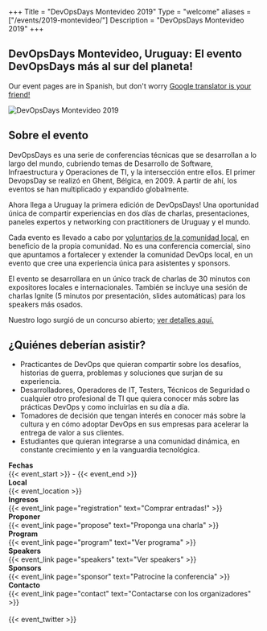 +++
Title = "DevOpsDays Montevideo 2019"
Type = "welcome"
aliases = ["/events/2019-montevideo/"]
Description = "DevOpsDays Montevideo 2019"
+++

<h2>DevOpsDays Montevideo, Uruguay: El evento DevOpsDays más al sur del planeta!</h2>

Our event pages are in Spanish, but don't worry [Google translator is your friend!](https://translate.google.com.uy/translate?sl=es&tl=en&u=https%3A%2F%2Fwww.devopsdays.org%2Fevents%2F2019-montevideo%2Fwelcome%2F)

<div class="row">
  <div class="col-md-4">
    <img alt="DevOpsDays Montevideo 2019" src="/events/2019-montevideo/logo.png" class="img-fluid">
  </div>
  <div class="col-md-7">
    <h2>Sobre el evento</h2>
    <p>DevOpsDays es una serie de conferencias técnicas que se desarrollan a lo largo del mundo, cubriendo temas de Desarrollo de Software, Infraestructura y Operaciones de TI, y la intersección entre ellos. El primer DevopsDay se realizó en Ghent, Bélgica, en 2009. A partir de ahí, los eventos se han multiplicado y expandido globalmente.</p>
    <p>Ahora llega a Uruguay la primera edición de DevOpsDays! Una oportunidad única de compartir experiencias en dos días de charlas, presentaciones, paneles expertos y networking con practitioners de Uruguay y el mundo.</p>
    <p>Cada evento es llevado a cabo por <a href="/events/2019-montevideo/contact">voluntarios de la comunidad local</a>, en beneficio de la propia comunidad. No es una conferencia comercial, sino que apuntamos a fortalecer y extender la comunidad DevOps local, en un evento que cree una experiencia única para asistentes y sponsors.</p>
    <p>El evento se desarrollara en un único track de charlas de 30 minutos con expositores locales e internacionales. También se incluye una sesión de charlas Ignite (5 minutos por presentación, slides automáticas) para los speakers más osados.</p>
    <p>Nuestro logo surgió de un concurso abierto; <a href="/events/2019-montevideo/logo/">ver detalles aquí.</a></p>
    <h2>¿Quiénes deberían asistir?</h2>
    <ul>
      <li>
        Practicantes de DevOps que quieran compartir sobre los desafíos, historias de guerra, problemas y soluciones que surjan de su experiencia.
      </li>
      <li>
        Desarrolladores, Operadores de IT, Testers, Técnicos de Seguridad o cualquier otro profesional de TI que quiera conocer más sobre las prácticas DevOps y como incluirlas en su día a día.
      </li>
      <li>
        Tomadores de decisión que tengan interés en conocer más sobre la cultura y en cómo adoptar DevOps en sus empresas para acelerar la entrega de valor a sus clientes.
      </li>
      <li>
        Estudiantes que quieran integrarse a una comunidad dinámica, en constante crecimiento y en la vanguardia tecnológica.
      </li>
    </ul>
  </div>
</div>

<div class = "row">
  <div class = "col-md-2">
    <strong>Fechas</strong>
  </div>
  <div class = "col-md-8">
    {{< event_start >}} - {{< event_end >}}
  </div>
</div>

<div class = "row">
  <div class = "col-md-2">
    <strong>Local</strong>
  </div>
  <div class = "col-md-8">
    {{< event_location >}}
  </div>
</div>

<div class = "row">
  <div class = "col-md-2">
    <strong>Ingresos</strong>
  </div>
  <div class = "col-md-8">
    {{< event_link page="registration" text="Comprar entradas!" >}}
  </div>
</div>

<div class = "row">
  <div class = "col-md-2">
    <strong>Proponer</strong>
  </div>
  <div class = "col-md-8">
    {{< event_link page="propose" text="Proponga una charla" >}}
  </div>
</div>

<div class = "row">
  <div class = "col-md-2">
    <strong>Program</strong>
  </div>
  <div class = "col-md-8">
    {{< event_link page="program" text="Ver programa" >}}
  </div>
</div>

<div class = "row">
  <div class = "col-md-2">
    <strong>Speakers</strong>
  </div>
  <div class = "col-md-8">
    {{< event_link page="speakers" text="Ver speakers" >}}
  </div>
</div>

<div class = "row">
  <div class = "col-md-2">
    <strong>Sponsors</strong>
  </div>
  <div class = "col-md-8">
    {{< event_link page="sponsor" text="Patrocine la conferencia" >}}
  </div>
</div>

<div class = "row">
  <div class = "col-md-2">
    <strong>Contacto</strong>
  </div>
  <div class = "col-md-8">
    {{< event_link page="contact" text="Contactarse con los organizadores" >}}
  </div>
</div>

<div class="row">
  <div class="col-md-2">
    &nbsp;
  </div>
  <div class="col-md-8">
    {{< event_twitter >}}
  </div>
</div>
